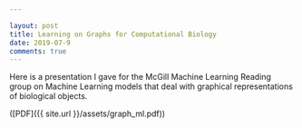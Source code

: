 ```yaml
---

layout: post
title: Learning on Graphs for Computational Biology 
date: 2019-07-9
comments: true 
---
```


Here is a presentation I gave for the McGill Machine Learning Reading group on Machine Learning models that deal with graphical representations of biological objects.

([PDF]({{ site.url   }}/assets/graph_ml.pdf))


